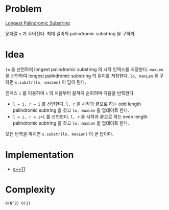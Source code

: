 # Problem

[Longest Palindromic Substring](https://leetcode.com/problems/longest-palindromic-substring/)

문자열 `s` 가 주어진다. 최대 길이의 palindromic substring 을 구하라.

# Idea

`lo` 을 선언하여 longest palindromic substring 의 시작 인덱스를
저장한다. `maxLen` 을 선언하여 longest palindromic substring 의 길이를
저장한다. `lo, maxLen` 을 구하면 `s.substr(lo, maxLen)` 이 답이 된다.

인덱스 `i` 를 이용하여 `s` 의 처음부터 끝까지 순회하며 다음을 반복한다.

* `l = i, r = i` 를 선언한다. `l, r` 을 시작과 끝으로 하는 odd length
  palindromic subtring 을 찾고 `lo, maxLen` 을 업데이트 한다.
* `l = i, r = i+1` 를 선언한다. `l, r` 을 시작과 끝으로 하는 even
  length palindromic subtring 을 찾고 `lo, maxLen` 을 업데이트 한다.
  
모든 반복을 마치면 `s.substr(lo, maxLen)` 이 곧 답이다.

# Implementation

* [c++11](a.cpp)

# Complexity

```
O(N^2) O(1)
```
